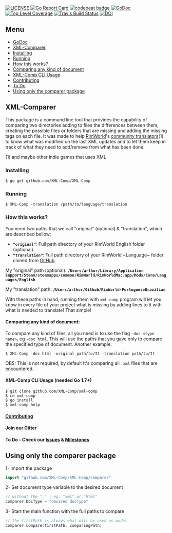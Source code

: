 [![LICENSE](https://img.shields.io/badge/license-MIT-orange.svg)](LICENSE)
[![Go Report Card](https://goreportcard.com/badge/github.com/XML-Comp/XML-Comp)](https://goreportcard.com/report/github.com/XML-Comp/XML-Comp)
[![codebeat badge](https://codebeat.co/badges/1600adbb-27a3-4c3b-803e-818e1834b51a)](https://codebeat.co/projects/github-com-xml-comp-xml-comp)
[![GoDoc](https://godoc.org/github.com/XML-Comp/XML-Comp?status.png)](https://godoc.org/github.com/XML-Comp/XML-Comp)
[![Top Level Coverage](https://coveralls.io/repos/github/XML-Comp/XML-Comp/badge.svg?branch=master)](https://coveralls.io/github/XML-Comp/XML-Comp?branch=master)
[![Travis Build Status](https://api.travis-ci.org/XML-Comp/XML-Comp.svg?branch=master)](https://travis-ci.org/XML-Comp/XML-Comp)
[![DOI](https://zenodo.org/badge/71943139.svg)](https://zenodo.org/badge/latestdoi/71943139)

## Menu
* [GoDoc](https://godoc.org/github.com/XML-Comp/XML-Comp/comparer)
* [XML-Comparer](https://github.com/xml-comp/xml-comp#xml-comparer)
* [Installing](https://github.com/xml-comp/xml-comp#installing)
* [Running](https://github.com/xml-comp/xml-comp#running)
* [How this works?](https://github.com/xml-comp/xml-comp#how-this-works)
* [Comparing any kind of document](https://github.com/xml-comp/xml-comp#)
* [XML-Comp CLI Usage](https://github.com/xml-comp/xml-comp#xml-comp-cli-usage-needed-go-17)
* [Contributing](https://github.com/xml-comp/xml-comp#contributing)
* [To Do](https://github.com/xml-comp/xml-comp#to-do---check-our-issues--milestones)
* [Using only the comparer package](https://github.com/xml-comp/xml-comp#using-only-the-comparer-package)

## XML-Comparer
This package is a command line tool that provides the capability of comparing two directories adding to files the differences between them, creating the possible files or folders that are missing and adding the missing tags on each file. It was made to help [RimWorld](http://rimworldgame.com/)'s [community translators](https://github.com/ludeon)(1) to know what was modified on the last XML updates and to let them keep in track of what they need to add/remove from what has been done.

(1) and maybe other indie games that uses XML

### Installing
```
$ go get github.com/XML-Comp/XML-Comp
```

### Running
```shell
$ XML-Comp -translation /path/to/language/translation
```

### How this works?
You need two paths that we call "original" (optional) & "translation", which are described bellow:
- **`"original"`**: Full path directory of your RimWorld English folder (optional).
- **`"translation"`**: Full path directory of your RimWorld ~Language~ folder cloned from [GitHub](https://github.com/ludeon).

My "original" path (optional): **`/Users/arthur/Library/Application Support/Steam/steamapps/common/RimWorld/RimWorldMac.app/Mods/Core/Languages/English`**

My "translation" path: **`/Users/arthur/Github/RimWorld-PortugueseBrazilian`**

With these paths in hand, running them with `xml-comp` program will let you know in every file of your project what is missing by adding lines to it with what is needed to translate! That simple!

#### Comparing any kind of document:
To compare any kind of files, all you need is to use the flag `-doc <type name>`, eg `-doc html`. This will use the paths that you gave only to compare the specified type of document. Another example:

```shell
$ XML-Comp -doc html -original path/to/It -translation path/to/It
```

OBS: This is not required, by default It's comparing all `.xml` files that are encountered.

#### XML-Comp CLI Usage (needed Go 1.7+)
```shell
$ git clone github.com/XML-Comp/xml-comp
$ cd xml-comp
$ go install
$ xml-comp help
```
#### [Contributing](https://github.com/XML-Comp/XML-Comp/blob/master/Contributing.md)

#### [Join our Gitter](https://gitter.im/XML-Comparer/Lobby)
#### To Do - Check our [Issues](https://github.com/XML-Comp/XML-Comp/issues) & [Milestones]()

## Using only the comparer package
1- Import the package
```go
import "github.com/XML-Comp/XML-Comp/comparer"
```
2- Set document type variable to the desired document
```go
// without the "." | eg: "xml" or "html"
comparer.DocType = "desired docType"
```
3- Start the main function with the full paths to compare
```go
// the firstPath is always what will be used as model
comparer.Compare(firstPath, comparingPath)
```
